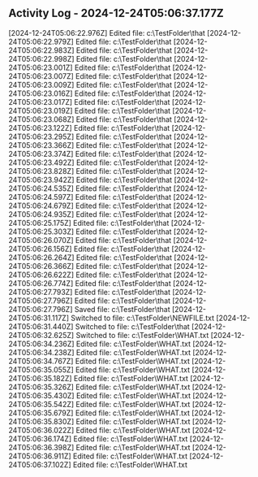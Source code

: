 ## Activity Log - 2024-12-24T05:06:37.177Z

[2024-12-24T05:06:22.976Z] Edited file: c:\TestFolder\that
[2024-12-24T05:06:22.979Z] Edited file: c:\TestFolder\that
[2024-12-24T05:06:22.983Z] Edited file: c:\TestFolder\that
[2024-12-24T05:06:22.998Z] Edited file: c:\TestFolder\that
[2024-12-24T05:06:23.001Z] Edited file: c:\TestFolder\that
[2024-12-24T05:06:23.007Z] Edited file: c:\TestFolder\that
[2024-12-24T05:06:23.009Z] Edited file: c:\TestFolder\that
[2024-12-24T05:06:23.016Z] Edited file: c:\TestFolder\that
[2024-12-24T05:06:23.017Z] Edited file: c:\TestFolder\that
[2024-12-24T05:06:23.019Z] Edited file: c:\TestFolder\that
[2024-12-24T05:06:23.068Z] Edited file: c:\TestFolder\that
[2024-12-24T05:06:23.122Z] Edited file: c:\TestFolder\that
[2024-12-24T05:06:23.295Z] Edited file: c:\TestFolder\that
[2024-12-24T05:06:23.366Z] Edited file: c:\TestFolder\that
[2024-12-24T05:06:23.374Z] Edited file: c:\TestFolder\that
[2024-12-24T05:06:23.492Z] Edited file: c:\TestFolder\that
[2024-12-24T05:06:23.828Z] Edited file: c:\TestFolder\that
[2024-12-24T05:06:23.942Z] Edited file: c:\TestFolder\that
[2024-12-24T05:06:24.535Z] Edited file: c:\TestFolder\that
[2024-12-24T05:06:24.597Z] Edited file: c:\TestFolder\that
[2024-12-24T05:06:24.679Z] Edited file: c:\TestFolder\that
[2024-12-24T05:06:24.935Z] Edited file: c:\TestFolder\that
[2024-12-24T05:06:25.175Z] Edited file: c:\TestFolder\that
[2024-12-24T05:06:25.303Z] Edited file: c:\TestFolder\that
[2024-12-24T05:06:26.070Z] Edited file: c:\TestFolder\that
[2024-12-24T05:06:26.156Z] Edited file: c:\TestFolder\that
[2024-12-24T05:06:26.264Z] Edited file: c:\TestFolder\that
[2024-12-24T05:06:26.366Z] Edited file: c:\TestFolder\that
[2024-12-24T05:06:26.622Z] Edited file: c:\TestFolder\that
[2024-12-24T05:06:26.774Z] Edited file: c:\TestFolder\that
[2024-12-24T05:06:27.793Z] Edited file: c:\TestFolder\that
[2024-12-24T05:06:27.796Z] Edited file: c:\TestFolder\that
[2024-12-24T05:06:27.796Z] Saved file: c:\TestFolder\that
[2024-12-24T05:06:31.117Z] Switched to file: c:\TestFolder\NEWFILE.txt
[2024-12-24T05:06:31.440Z] Switched to file: c:\TestFolder\that
[2024-12-24T05:06:32.625Z] Switched to file: c:\TestFolder\WHAT.txt
[2024-12-24T05:06:34.236Z] Edited file: c:\TestFolder\WHAT.txt
[2024-12-24T05:06:34.238Z] Edited file: c:\TestFolder\WHAT.txt
[2024-12-24T05:06:34.767Z] Edited file: c:\TestFolder\WHAT.txt
[2024-12-24T05:06:35.055Z] Edited file: c:\TestFolder\WHAT.txt
[2024-12-24T05:06:35.182Z] Edited file: c:\TestFolder\WHAT.txt
[2024-12-24T05:06:35.326Z] Edited file: c:\TestFolder\WHAT.txt
[2024-12-24T05:06:35.430Z] Edited file: c:\TestFolder\WHAT.txt
[2024-12-24T05:06:35.542Z] Edited file: c:\TestFolder\WHAT.txt
[2024-12-24T05:06:35.679Z] Edited file: c:\TestFolder\WHAT.txt
[2024-12-24T05:06:35.830Z] Edited file: c:\TestFolder\WHAT.txt
[2024-12-24T05:06:36.022Z] Edited file: c:\TestFolder\WHAT.txt
[2024-12-24T05:06:36.174Z] Edited file: c:\TestFolder\WHAT.txt
[2024-12-24T05:06:36.398Z] Edited file: c:\TestFolder\WHAT.txt
[2024-12-24T05:06:36.911Z] Edited file: c:\TestFolder\WHAT.txt
[2024-12-24T05:06:37.102Z] Edited file: c:\TestFolder\WHAT.txt